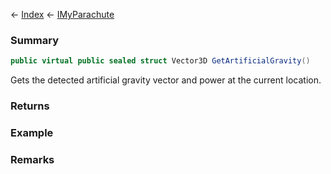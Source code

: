 ← [Index](Api-Index) ← [IMyParachute](SpaceEngineers.Game.ModAPI.Ingame.IMyParachute)

### Summary

```csharp
public virtual public sealed struct Vector3D GetArtificialGravity()
```

Gets the detected artificial gravity vector and power at the current location.

### Returns



### Example

### Remarks

